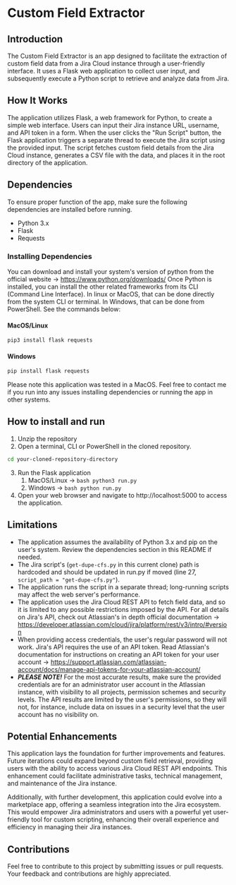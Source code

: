 # Custom Field Extractor

## Introduction
The Custom Field Extractor is an app designed to facilitate the extraction of custom field data from a Jira Cloud instance through a user-friendly interface. It uses a Flask web application to collect user input, and subsequently execute a Python script to retrieve and analyze data from Jira.

## How It Works
The application utilizes Flask, a web framework for Python, to create a simple web interface. Users can input their Jira instance URL, username, and API token in a form. When the user clicks the "Run Script" button, the Flask application triggers a separate thread to execute the Jira script using the provided input. The script fetches custom field details from the Jira Cloud instance, generates a CSV file with the data, and places it in the root directory of the application.

## Dependencies
To ensure proper function of the app, make sure the following dependencies are installed before running.
- Python 3.x
- Flask
- Requests

### Installing Dependencies
You can download and install your system's version of python from the official website -> https://www.python.org/downloads/
Once Python is installed, you can install the other related frameworks from its CLI (Command Line Interface). In linux or MacOS, that can be done directly from the system CLI or terminal. In Windows, that can be done from PowerShell. See the commands below:

#### MacOS/Linux
```bash
pip3 install flask requests
```

#### Windows
```bash
pip install flask requests
```
Please note this application was tested in a MacOS. Feel free to contact me if you run into any issues installing dependencies or running the app in other systems.

## How to install and run

1. Unzip the repository
2. Open a terminal, CLI or PowerShell in the cloned repository.
```bash
cd your-cloned-repository-directory
```
3. Run the Flask application
    1. MacOS/Linux -> ```bash python3 run.py```
    2. Windows -> ```bash python run.py```
4. Open your web browser and navigate to http://localhost:5000 to access the application.

## Limitations
* The application assumes the availability of Python 3.x and pip on the user's system. Review the dependencies section in this README if needed.
* The Jira script's (```get-dupe-cfs.py``` in this current clone) path is hardcoded and should be updated in run.py if moved (line 27, ```script_path = "get-dupe-cfs.py"```).
* The application runs the script in a separate thread; long-running scripts may affect the web server's performance.
* The application uses the Jira Cloud REST API to fetch field data, and so it is limited to any possible restrictions imposed by the API. For all details on Jira's API, check out Atlassian's in depth official documentation -> https://developer.atlassian.com/cloud/jira/platform/rest/v3/intro/#version
* When providing access credentials, the user's regular password will not work. Jira's API requires the use of an API token. Read Atlassian's documentation for instructions on creating an API token for your user account -> https://support.atlassian.com/atlassian-account/docs/manage-api-tokens-for-your-atlassian-account/
* *__PLEASE NOTE!__* For the most accurate results, make sure the provided credentials are for an administrator user account in the Atlassian instance, with visibility to all projects, permission schemes and security levels. The API results are limited by the user's permissions, so they will not, for instance, include data on issues in a security level that the user account has no visibility on.

## Potential Enhancements
This application lays the foundation for further improvements and features. Future iterations could expand beyond custom field retrieval, providing users with the ability to access various Jira Cloud REST API endpoints. This enhancement could facilitate administrative tasks, technical management, and maintenance of the Jira instance.

Additionally, with further development, this application could evolve into a marketplace app, offering a seamless integration into the Jira ecosystem. This would empower Jira administrators and users with a powerful yet user-friendly tool for custom scripting, enhancing their overall experience and efficiency in managing their Jira instances.

## Contributions
Feel free to contribute to this project by submitting issues or pull requests. Your feedback and contributions are highly appreciated.
